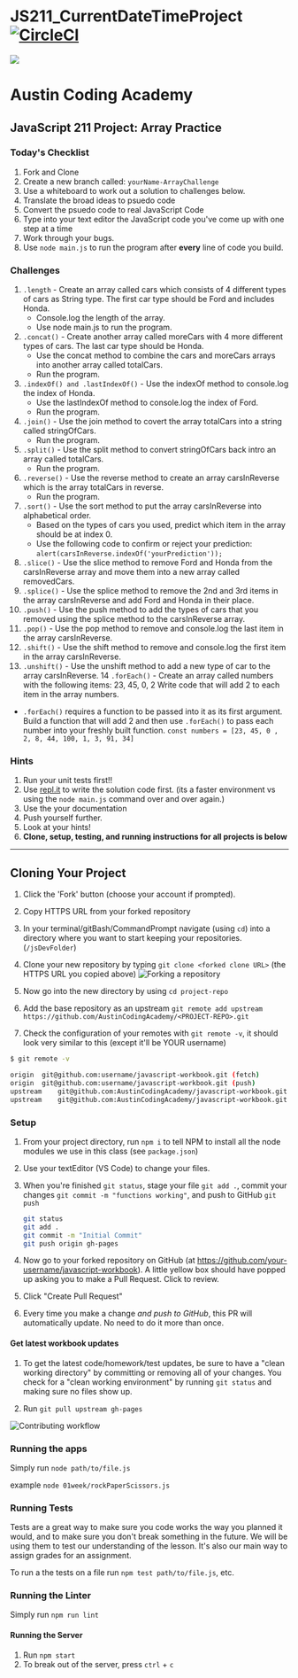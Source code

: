 # JS211_CurrentDateTimeProject[![CircleCI](https://circleci.com/gh/AustinCodingAcademy/javascript-workbook/tree/gh-pages.svg?style=svg)](https://circleci.com/gh/AustinCodingAcademy/javascript-workbook/tree/gh-pages)

![](http://en.gravatar.com/userimage/107370100/a08594145564536138dfaaf072c7b241.png)

# Austin Coding Academy

## JavaScript 211 Project: Array Practice

### Today's Checklist

1. Fork and Clone
1. Create a new branch called: `yourName-ArrayChallenge`
1. Use a whiteboard to work out a solution to challenges below.
1. Translate the broad ideas to psuedo code
1. Convert the psuedo code to real JavaScript Code
1. Type into your text editor the JavaScript code you've come up with one step at a time
1. Work through your bugs.
1. Use `node main.js` to run the program after **every** line of code you build.

### Challenges

1. `.length` - Create an array called cars which consists of 4 different types of cars as String type. The first car type should be Ford and includes Honda.
   * Console.log the length of the array.
   * Use node main.js to run the program.
2. `.concat()` - Create another array called moreCars with 4 more different types of cars. The last car type should be Honda.
   * Use the concat method to combine the cars and moreCars arrays into another array called totalCars.
   * Run the program.
3. `.indexOf() and .lastIndexOf()` - Use the indexOf method to console.log the index of Honda.
    * Use the lastIndexOf method to console.log the index of Ford.
   * Run the program.
4. `.join()` - Use the join method to covert the array totalCars into a string called stringOfCars.
   * Run the program.
5. `.split()` - Use the split method to convert stringOfCars back intro an array called totalCars.
    * Run the program.
6. `.reverse()` - Use the reverse method to create an array carsInReverse which is the array totalCars in reverse.
   * Run the program.
7. `.sort()` - Use the sort method to put the array carsInReverse into alphabetical order.
    * Based on the types of cars you used, predict which item in the array should be at index 0.
    * Use the following code to confirm or reject your prediction: `alert(carsInReverse.indexOf('yourPrediction'));`
8. `.slice()` - Use the slice method to remove Ford and Honda from the carsInReverse array and move them into a new array called removedCars.
9. `.splice()` - Use the splice method to remove the 2nd and 3rd items in the array carsInReverse and add Ford and Honda in their place.
10. `.push()` - Use the push method to add the types of cars that you removed using the splice method to the carsInReverse array.
11. `.pop()` - Use the pop method to remove and console.log the last item in the array carsInReverse.
12. `.shift()` - Use the shift method to remove and console.log the first item in the array carsInReverse.
13. `.unshift()` - Use the unshift method to add a new type of car to the array carsInReverse.
14 `.forEach()` - Create an array called numbers with the following items: 23, 45, 0, 2 Write code that will add 2 to each item in the array numbers.
   * `.forEach()` requires a function to be passed into it as its first argument. Build a function that will add 2 and then use `.forEach()` to pass each number into your freshly built function. `const numbers = [23, 45, 0 , 2, 8, 44, 100, 1, 3, 91, 34]`

### Hints

1. Run your unit tests first!!
1. Use [repl.it](https://www.repl.it) to write the solution code first. (its a faster environment vs using the `node main.js` command over and over again.)
1. Use the your documentation
1. Push yourself further.
1. Look at your hints!
1. **Clone, setup, testing, and running instructions for all projects is below**

******

## Cloning Your Project

1. Click the 'Fork' button (choose your account if prompted).
1. Copy HTTPS URL from your forked repository
1. In your terminal/gitBash/CommandPrompt navigate (using `cd`) into a directory where you want to start keeping your repositories. (`/jsDevFolder`)
1. Clone your new repository by typing `git clone <forked clone URL>` (the HTTPS
URL you copied above)
  ![Forking a repository](https://docs.google.com/drawings/d/1tYsLHaLo8JRdp0xC1EZrAo0o9Wvv4S5AD937cokVOBk/pub?w=960&h=720)
1. Now go into the new directory by using `cd project-repo`

1. Add the base repository as an upstream
    `git remote add upstream https://github.com/AustinCodingAcademy/<PROJECT-REPO>.git`

1. Check the configuration of your remotes with `git remote -v`, it should look
very similar to this (except it'll be YOUR username)

```bash
$ git remote -v

origin  git@github.com:username/javascript-workbook.git (fetch)
origin  git@github.com:username/javascript-workbook.git (push)
upstream    git@github.com:AustinCodingAcademy/javascript-workbook.git (fetch)
upstream    git@github.com:AustinCodingAcademy/javascript-workbook.git (push)
```

### Setup

1. From your project directory, run `npm i` to tell NPM to install all the
node modules we use in this class (see `package.json`)
1. Use your textEditor (VS Code) to change your files.
1. When you're finished `git status`, stage your file `git add .`, commit your changes `git commit -m "functions working"`, and push to
GitHub `git push`
    ```bash
    git status
    git add .
    git commit -m "Initial Commit"
    git push origin gh-pages
    ```

1. Now go to your forked repository on GitHub (at
  https://github.com/your-username/javascript-workbook). A little yellow box
  should have popped up asking you to make a Pull Request. Click to review.

1. Click "Create Pull Request"

1. Every time you make a change *and push to GitHub*, this PR will automatically
update. No need to do it more than once.

#### Get latest workbook updates

1. To get the latest code/homework/test updates, be sure to have a "clean
working directory" by committing or removing all of your changes. You check for
a "clean working environment" by running `git status` and making sure no files
show up.

1. Run `git pull upstream gh-pages`

![Contributing workflow](https://docs.google.com/drawings/d/1WeKQxOHgPKfwjy_eKtlJO62Fu4XTCWFeqkAh1oIqICM/pub?w=960&h=720)

### Running the apps

Simply run `node path/to/file.js`

example `node 01week/rockPaperScissors.js`

### Running Tests

Tests are a great way to make sure you code works the way you planned it would,
and to make sure you don't break something in the future. We will be using them
to test our understanding of the lesson. It's also our main way to assign grades
for an assignment.

To run a the tests on a file run `npm test path/to/file.js`, etc.

### Running the Linter

Simply run `npm run lint`

#### Running the Server

1. Run `npm start`
1. To break out of the server, press `ctrl` + `c`
